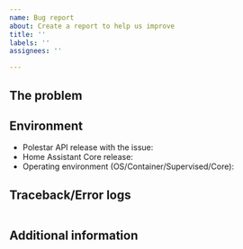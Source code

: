 ```yaml
---
name: Bug report
about: Create a report to help us improve
title: ''
labels: ''
assignees: ''

---
```


<!-- READ THIS FIRST:

  - Always try the latest version before reporting a bug - your issue may already have been fixed.
  - Provide as many details as possible. Paste logs, configuration samples and code into the backticks.

  DO NOT DELETE ANY TEXT from this template! Otherwise, your issue may be closed without comment.

  N.B.: This integration will only work if you can login and see your vehicle's status (e.g. odometer and
        state of charge) via polestar.com. If you only have access via the app, the integration will not be 
        able to access the Polestar API.

-->

## The problem
<!--
  Describe the issue you are experiencing here to communicate to the
  maintainers. Tell us what you were trying to do and what happened.
-->


## Environment
<!--
  Provide details about the versions you are using, which helps us to reproduce
  and find the issue quicker. Version information is found in the
  Home Assistant frontend: Settings -> About and in `/config/integrations/integration/polestar_api`.
-->

- Polestar API release with the issue:
- Home Assistant Core release:
- Operating environment (OS/Container/Supervised/Core):

## Traceback/Error logs
<!--
  If you come across any trace or error logs, please provide them.
-->

```txt

```

## Additional information
